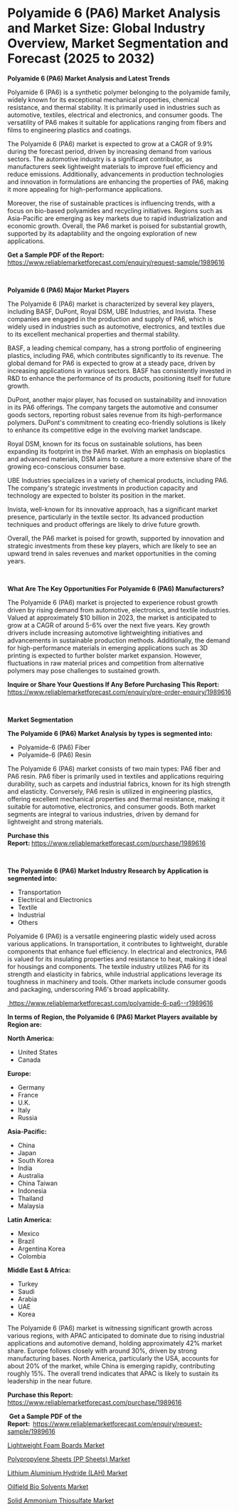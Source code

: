 <p><h1>Polyamide 6 (PA6) Market Analysis and Market Size: Global Industry Overview, Market Segmentation and Forecast (2025 to 2032)</h1></p><p><strong>Polyamide 6 (PA6) Market Analysis and Latest Trends</strong></p>
<p><p>Polyamide 6 (PA6) is a synthetic polymer belonging to the polyamide family, widely known for its exceptional mechanical properties, chemical resistance, and thermal stability. It is primarily used in industries such as automotive, textiles, electrical and electronics, and consumer goods. The versatility of PA6 makes it suitable for applications ranging from fibers and films to engineering plastics and coatings.</p><p>The Polyamide 6 (PA6) market is expected to grow at a CAGR of 9.9% during the forecast period, driven by increasing demand from various sectors. The automotive industry is a significant contributor, as manufacturers seek lightweight materials to improve fuel efficiency and reduce emissions. Additionally, advancements in production technologies and innovation in formulations are enhancing the properties of PA6, making it more appealing for high-performance applications.</p><p>Moreover, the rise of sustainable practices is influencing trends, with a focus on bio-based polyamides and recycling initiatives. Regions such as Asia-Pacific are emerging as key markets due to rapid industrialization and economic growth. Overall, the PA6 market is poised for substantial growth, supported by its adaptability and the ongoing exploration of new applications.</p></p>
<p><strong>Get a Sample PDF of the Report:&nbsp;</strong> <a href="https://www.reliablemarketforecast.com/enquiry/request-sample/1989616?utm_campaign=1169&utm_medium=2&utm_source=Github&utm_content=ia&utm_term=03042025&utm_id=polyamide-6-pa6">https://www.reliablemarketforecast.com/enquiry/request-sample/1989616</a></p>
<p>&nbsp;</p>
<p><strong>Polyamide 6 (PA6) Major Market Players</strong></p>
<p><p>The Polyamide 6 (PA6) market is characterized by several key players, including BASF, DuPont, Royal DSM, UBE Industries, and Invista. These companies are engaged in the production and supply of PA6, which is widely used in industries such as automotive, electronics, and textiles due to its excellent mechanical properties and thermal stability.</p><p>BASF, a leading chemical company, has a strong portfolio of engineering plastics, including PA6, which contributes significantly to its revenue. The global demand for PA6 is expected to grow at a steady pace, driven by increasing applications in various sectors. BASF has consistently invested in R&D to enhance the performance of its products, positioning itself for future growth.</p><p>DuPont, another major player, has focused on sustainability and innovation in its PA6 offerings. The company targets the automotive and consumer goods sectors, reporting robust sales revenue from its high-performance polymers. DuPont's commitment to creating eco-friendly solutions is likely to enhance its competitive edge in the evolving market landscape.</p><p>Royal DSM, known for its focus on sustainable solutions, has been expanding its footprint in the PA6 market. With an emphasis on bioplastics and advanced materials, DSM aims to capture a more extensive share of the growing eco-conscious consumer base.</p><p>UBE Industries specializes in a variety of chemical products, including PA6. The company's strategic investments in production capacity and technology are expected to bolster its position in the market.</p><p>Invista, well-known for its innovative approach, has a significant market presence, particularly in the textile sector. Its advanced production techniques and product offerings are likely to drive future growth.</p><p>Overall, the PA6 market is poised for growth, supported by innovation and strategic investments from these key players, which are likely to see an upward trend in sales revenues and market opportunities in the coming years.</p></p>
<p>&nbsp;</p>
<p><strong>What Are The Key Opportunities For Polyamide 6 (PA6) Manufacturers?</strong></p>
<p><p>The Polyamide 6 (PA6) market is projected to experience robust growth driven by rising demand from automotive, electronics, and textile industries. Valued at approximately $10 billion in 2023, the market is anticipated to grow at a CAGR of around 5-6% over the next five years. Key growth drivers include increasing automotive lightweighting initiatives and advancements in sustainable production methods. Additionally, the demand for high-performance materials in emerging applications such as 3D printing is expected to further bolster market expansion. However, fluctuations in raw material prices and competition from alternative polymers may pose challenges to sustained growth.</p></p>
<p><strong>Inquire or Share Your Questions If Any Before Purchasing This Report:</strong> <a href="https://www.reliablemarketforecast.com/enquiry/pre-order-enquiry/1989616?utm_campaign=1169&utm_medium=2&utm_source=Github&utm_content=ia&utm_term=03042025&utm_id=polyamide-6-pa6">https://www.reliablemarketforecast.com/enquiry/pre-order-enquiry/1989616</a></p>
<p>&nbsp;</p>
<p><strong>Market Segmentation</strong></p>
<p><strong>The Polyamide 6 (PA6) Market Analysis by types is segmented into:</strong></p>
<p><ul><li>Polyamide-6 (PA6) Fiber</li><li>Polyamide-6 (PA6) Resin</li></ul></p>
<p><p>The Polyamide 6 (PA6) market consists of two main types: PA6 fiber and PA6 resin. PA6 fiber is primarily used in textiles and applications requiring durability, such as carpets and industrial fabrics, known for its high strength and elasticity. Conversely, PA6 resin is utilized in engineering plastics, offering excellent mechanical properties and thermal resistance, making it suitable for automotive, electronics, and consumer goods. Both market segments are integral to various industries, driven by demand for lightweight and strong materials.</p></p>
<p><strong>Purchase this Report:&nbsp;</strong><a href="https://www.reliablemarketforecast.com/purchase/1989616?utm_campaign=1169&utm_medium=2&utm_source=Github&utm_content=ia&utm_term=03042025&utm_id=polyamide-6-pa6">https://www.reliablemarketforecast.com/purchase/1989616</a></p>
<p>&nbsp;</p>
<p><strong>The Polyamide 6 (PA6) Market Industry Research by Application is segmented into:</strong></p>
<p><ul><li>Transportation</li><li>Electrical and Electronics</li><li>Textile</li><li>Industrial</li><li>Others</li></ul></p>
<p><p>Polyamide 6 (PA6) is a versatile engineering plastic widely used across various applications. In transportation, it contributes to lightweight, durable components that enhance fuel efficiency. In electrical and electronics, PA6 is valued for its insulating properties and resistance to heat, making it ideal for housings and components. The textile industry utilizes PA6 for its strength and elasticity in fabrics, while industrial applications leverage its toughness in machinery and tools. Other markets include consumer goods and packaging, underscoring PA6's broad applicability.</p></p>
<p><a href="https://www.reliablemarketforecast.com/polyamide-6-pa6--r1989616?utm_campaign=1169&utm_medium=2&utm_source=Github&utm_content=ia&utm_term=03042025&utm_id=polyamide-6-pa6">&nbsp;https://www.reliablemarketforecast.com/polyamide-6-pa6--r1989616</a></p>
<p><strong>In terms of Region, the Polyamide 6 (PA6) Market Players available by Region are:</strong></p>
<p>
    <p> <strong> North America: </strong>
        <ul>
            <li>United States</li>
            <li>Canada</li>
        </ul>
        </p> 
    <p> <strong> Europe: </strong>
        <ul>
            <li>Germany</li>
            <li>France</li>
            <li>U.K.</li>
            <li>Italy</li>
            <li>Russia</li>
        </ul>
        </p> 
    <p> <strong> Asia-Pacific: </strong>
        <ul>
            <li>China</li>
            <li>Japan</li>
            <li>South Korea</li>
            <li>India</li>
            <li>Australia</li>
            <li>China Taiwan</li>
            <li>Indonesia</li>
            <li>Thailand</li>
            <li>Malaysia</li>
        </ul>
        </p> 
    <p> <strong> Latin America: </strong>
        <ul>
            <li>Mexico</li>
            <li>Brazil</li>
            <li>Argentina Korea</li>
            <li>Colombia</li>
        </ul>
        </p> 
    <p> <strong> Middle East & Africa: </strong>
        <ul>
            <li>Turkey</li>
            <li>Saudi</li>
            <li>Arabia</li>
            <li>UAE</li>
            <li>Korea</li>
        </ul>
    </p>
    </p>
<p><p>The Polyamide 6 (PA6) market is witnessing significant growth across various regions, with APAC anticipated to dominate due to rising industrial applications and automotive demand, holding approximately 42% market share. Europe follows closely with around 30%, driven by strong manufacturing bases. North America, particularly the USA, accounts for about 20% of the market, while China is emerging rapidly, contributing roughly 15%. The overall trend indicates that APAC is likely to sustain its leadership in the near future.</p></p>
<p><strong>Purchase this Report: </strong><a href="https://www.reliablemarketforecast.com/purchase/1989616?utm_campaign=1169&utm_medium=2&utm_source=Github&utm_content=ia&utm_term=03042025&utm_id=polyamide-6-pa6">https://www.reliablemarketforecast.com/purchase/1989616</a></p>
<p>&nbsp;<strong>Get a Sample PDF of the Report:&nbsp;&nbsp;</strong><a href="https://www.reliablemarketforecast.com/enquiry/request-sample/1989616?utm_campaign=1169&utm_medium=2&utm_source=Github&utm_content=ia&utm_term=03042025&utm_id=polyamide-6-pa6">https://www.reliablemarketforecast.com/enquiry/request-sample/1989616</a></p>
<p><strong></strong></p>
<p><p><a href="https://github.com/clemmheisefy/Market-Research-Report-List-1/blob/main/lightweight-foam-boards-market.md?utm_campaign=1169&utm_medium=2&utm_source=Github&utm_content=ia&utm_term=03042025&utm_id=polyamide-6-pa6">Lightweight Foam Boards Market</a></p><p><a href="https://github.com/lontohhikma/Market-Research-Report-List-1/blob/main/polypropylene-sheets-pp-sheets-market.md?utm_campaign=1169&utm_medium=2&utm_source=Github&utm_content=ia&utm_term=03042025&utm_id=polyamide-6-pa6">Polypropylene Sheets (PP Sheets) Market</a></p><p><a href="https://github.com/steegeneat/Market-Research-Report-List-1/blob/main/lithium-aluminium-hydride-lah-market.md?utm_campaign=1169&utm_medium=2&utm_source=Github&utm_content=ia&utm_term=03042025&utm_id=polyamide-6-pa6">Lithium Aluminium Hydride (LAH) Market</a></p><p><a href="https://github.com/laverkyllozc/Market-Research-Report-List-1/blob/main/oilfield-bio-solvents-market.md?utm_campaign=1169&utm_medium=2&utm_source=Github&utm_content=ia&utm_term=03042025&utm_id=polyamide-6-pa6">Oilfield Bio Solvents Market</a></p><p><a href="https://github.com/payareganiou/Market-Research-Report-List-1/blob/main/solid-ammonium-thiosulfate-market.md?utm_campaign=1169&utm_medium=2&utm_source=Github&utm_content=ia&utm_term=03042025&utm_id=polyamide-6-pa6">Solid Ammonium Thiosulfate Market</a></p></p>